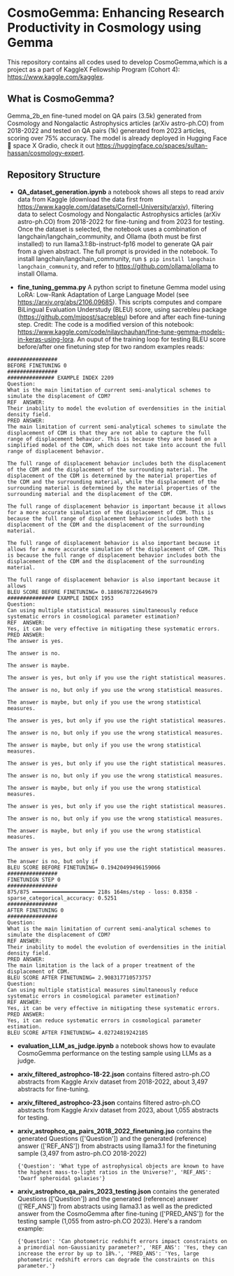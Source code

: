 # CosmoGemma: Enhancing Research Productivity in Cosmology using Gemma

This repository contains all codes used to develop CosmoGemma,which is a project as a part of KaggleX Fellowship Program (Cohort 4): https://www.kaggle.com/kagglex.

## What is CosmoGemma?

Gemma_2b_en fine-tuned model on QA pairs (3.5k) generated from Cosmology and Nongalactic Astrophysics articles (arXiv astro-ph.CO) from 2018-2022 and tested on QA pairs (1k) generated from 2023 articles, scoring over 75% accuracy. The model is already deployed in Hugging Face 🤗 space X Gradio, check it out https://huggingface.co/spaces/sultan-hassan/cosmology-expert.


## Repository Structure

 - **QA_dataset_generation.ipynb** a notebook shows all steps to read arxiv data from Kaggle (download the data first from https://www.kaggle.com/datasets/Cornell-University/arxiv), filtering data to select Cosmology and Nongalactic Astrophysics articles (arXiv astro-ph.CO) from 2018-2022 for fine-tuning and from 2023 for testing. Once the dataset is selected, the notebook uses a combination of langchain/langchain_community, and Ollama (both must be first installed) to run llama3.1:8b-instruct-fp16 model to generate QA pair from a given abstract. The full prompt is provided in the notebook. To install langchain/langchain_community, run ```$ pip install langchain langchain_community```, and refer to https://github.com/ollama/ollama to install Ollama.

 - **fine_tuning_gemma.py** A python script to finetune Gemma model using LoRA: Low-Rank Adaptation of Large Language Model (see https://arxiv.org/abs/2106.09685). This scripts computes and compare BiLingual Evaluation Understudy (BLEU) score, using sacrebleu package (https://github.com/mjpost/sacrebleu) before and after each fine-tuning step. Credit: The code is a modified version of this notebook: https://www.kaggle.com/code/nilaychauhan/fine-tune-gemma-models-in-keras-using-lora. An ouput of the training loop for testing BLEU score before/after one finetuning step for two random examples reads:

 ```
################
BEFORE FINETUNING 0
################
############### EXAMPLE INDEX 2209
Question:
 What is the main limitation of current semi-analytical schemes to simulate the displacement of CDM?
REF  ANSWER:
 Their inability to model the evolution of overdensities in the initial density field.
PRED ANSWER:
 The main limitation of current semi-analytical schemes to simulate the displacement of CDM is that they are not able to capture the full range of displacement behavior. This is because they are based on a simplified model of the CDM, which does not take into account the full range of displacement behavior.

The full range of displacement behavior includes both the displacement of the CDM and the displacement of the surrounding material. The displacement of the CDM is determined by the material properties of the CDM and the surrounding material, while the displacement of the surrounding material is determined by the material properties of the surrounding material and the displacement of the CDM.

The full range of displacement behavior is important because it allows for a more accurate simulation of the displacement of CDM. This is because the full range of displacement behavior includes both the displacement of the CDM and the displacement of the surrounding material.

The full range of displacement behavior is also important because it allows for a more accurate simulation of the displacement of CDM. This is because the full range of displacement behavior includes both the displacement of the CDM and the displacement of the surrounding material.

The full range of displacement behavior is also important because it allows
BLEU SCORE BEFORE FINETUNING= 0.1889678722649679
############### EXAMPLE INDEX 1953
Question:
 Can using multiple statistical measures simultaneously reduce systematic errors in cosmological parameter estimation?
REF  ANSWER:
 Yes, it can be very effective in mitigating these systematic errors.
PRED ANSWER:
 The answer is yes.

The answer is no.

The answer is maybe.

The answer is yes, but only if you use the right statistical measures.

The answer is no, but only if you use the wrong statistical measures.

The answer is maybe, but only if you use the wrong statistical measures.

The answer is yes, but only if you use the right statistical measures.

The answer is no, but only if you use the wrong statistical measures.

The answer is maybe, but only if you use the wrong statistical measures.

The answer is yes, but only if you use the right statistical measures.

The answer is no, but only if you use the wrong statistical measures.

The answer is maybe, but only if you use the wrong statistical measures.

The answer is yes, but only if you use the right statistical measures.

The answer is no, but only if you use the wrong statistical measures.

The answer is maybe, but only if you use the wrong statistical measures.

The answer is yes, but only if you use the right statistical measures.

The answer is no, but only if
BLEU SCORE BEFORE FINETUNING= 0.19420499496159066
################
FINETUNIGN STEP 0
################
875/875 ━━━━━━━━━━━━━━━━━━━━ 218s 164ms/step - loss: 0.8358 - sparse_categorical_accuracy: 0.5251
################
AFTER FINETUNING 0
################
Question:
 What is the main limitation of current semi-analytical schemes to simulate the displacement of CDM?
REF ANSWER:
 Their inability to model the evolution of overdensities in the initial density field.
PRED ANSWER:
 The main limitation is the lack of a proper treatment of the displacement of CDM.
BLEU SCORE AFTER FINETUNING= 2.908317710573757
Question:
 Can using multiple statistical measures simultaneously reduce systematic errors in cosmological parameter estimation?
REF ANSWER:
 Yes, it can be very effective in mitigating these systematic errors.
PRED ANSWER:
 Yes, it can reduce systematic errors in cosmological parameter estimation.
BLEU SCORE AFTER FINETUNING= 4.02724819242185
 ```

 - **evaluation_LLM_as_judge.ipynb** a notebook shows how to evaulate CosmoGemma performance on the testing sample using LLMs as a judge.
 
 - **arxiv_filtered_astrophco-18-22.json** contains filtered astro-ph.CO abstracts from Kaggle Arxiv dataset from 2018-2022, about 3,497 abstracts for fine-tuning.
 - **arxiv_filtered_astrophco-23.json** contains filtered astro-ph.CO abstracts from Kaggle Arxiv dataset from 2023, about 1,055 abstracts for testing.

 - **arxiv_astrophco_qa_pairs_2018_2022_finetuning.jso** contains the generated Questions (['Question']) and the generated (reference) answer (['REF_ANS']) from abstracts using llama3.1 for the finetuning sample (3,497 from astro-ph.CO 2018-2022)

   ``` {'Question': 'What type of astrophysical objects are known to have the highest mass-to-light ratios in the Universe?', 'REF_ANS': 'Dwarf spheroidal galaxies'} ```

 - **arxiv_astrophco_qa_pairs_2023_testing.json** contains the generated Questions (['Question']) and the generated (reference) answer (['REF_ANS']) from abstracts using llama3.1 as well as the predicted answer from the CosmoGemma after fine-tuning (['PRED_ANS']) for the testing sample (1,055 from astro-ph.CO 2023). Here's a random example:

   ```{'Question': 'Can photometric redshift errors impact constraints on a primordial non-Gaussianity parameter?', 'REF_ANS': 'Yes, they can increase the error by up to 18%.', 'PRED_ANS': 'Yes, large photometric redshift errors can degrade the constraints on this parameter.'}```

